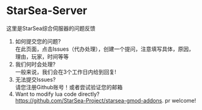 # StarSea-Server
这里是StarSea综合伺服器的问题反馈

1. 如何提交您的问题?  
  在此页面，点击Issues（代办处理），创建一个提问，注意填写具体，原因，理由，玩家，时间等等  
2. 我们何时会处理?  
  一般来说，我们会在3个工作日内给到回复!  
3. 无法提交Issues?  
  请您注册Github账号！或者尝试验证您的邮箱  
4. Want to modify lua code directly?   
https://github.com/StarSea-Project/starsea-gmod-addons. pr welcome!
